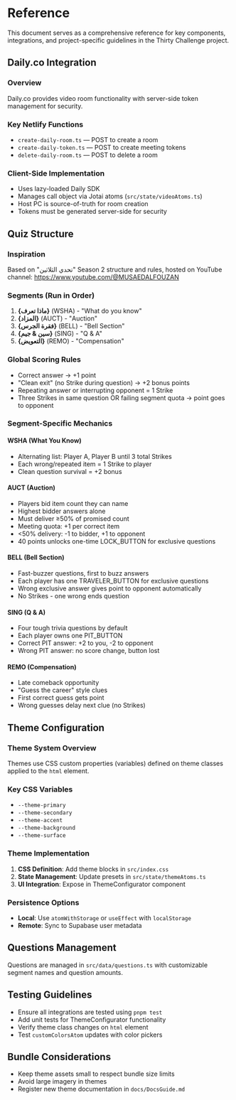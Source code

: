 # Reference

This document serves as a comprehensive reference for key components, integrations, and project-specific guidelines in the Thirty Challenge project.

## Daily.co Integration

### Overview

Daily.co provides video room functionality with server-side token management for security.

### Key Netlify Functions

- `create-daily-room.ts` — POST to create a room
- `create-daily-token.ts` — POST to create meeting tokens
- `delete-daily-room.ts` — POST to delete a room

### Client-Side Implementation

- Uses lazy-loaded Daily SDK
- Manages call object via Jotai atoms (`src/state/videoAtoms.ts`)
- Host PC is source-of-truth for room creation
- Tokens must be generated server-side for security

## Quiz Structure

### Inspiration

Based on "تحدي الثلاثين" Season 2 structure and rules, hosted on YouTube channel: https://www.youtube.com/@MUSAEDALFOUZAN

### Segments (Run in Order)

1. **{ماذا تعرف}** (WSHA) - "What do you know"
2. **{المزاد}** (AUCT) - "Auction"
3. **{فقرة الجرس}** (BELL) - "Bell Section"
4. **{سين & جيم}** (SING) - "Q & A"
5. **{التعويض}** (REMO) - "Compensation"

### Global Scoring Rules

- Correct answer → +1 point
- "Clean exit" (no Strike during question) → +2 bonus points
- Repeating answer or interrupting opponent = 1 Strike
- Three Strikes in same question OR failing segment quota → point goes to opponent

### Segment-Specific Mechanics

#### WSHA (What You Know)

- Alternating list: Player A, Player B until 3 total Strikes
- Each wrong/repeated item = 1 Strike to player
- Clean question survival = +2 bonus

#### AUCT (Auction)

- Players bid item count they can name
- Highest bidder answers alone
- Must deliver ≥50% of promised count
- Meeting quota: +1 per correct item
- <50% delivery: -1 to bidder, +1 to opponent
- 40 points unlocks one-time LOCK_BUTTON for exclusive questions

#### BELL (Bell Section)

- Fast-buzzer questions, first to buzz answers
- Each player has one TRAVELER_BUTTON for exclusive questions
- Wrong exclusive answer gives point to opponent automatically
- No Strikes - one wrong ends question

#### SING (Q & A)

- Four tough trivia questions by default
- Each player owns one PIT_BUTTON
- Correct PIT answer: +2 to you, -2 to opponent
- Wrong PIT answer: no score change, button lost

#### REMO (Compensation)

- Late comeback opportunity
- "Guess the career" style clues
- First correct guess gets point
- Wrong guesses delay next clue (no Strikes)

## Theme Configuration

### Theme System Overview

Themes use CSS custom properties (variables) defined on theme classes applied to the `html` element.

### Key CSS Variables

- `--theme-primary`
- `--theme-secondary`
- `--theme-accent`
- `--theme-background`
- `--theme-surface`

### Theme Implementation

1. **CSS Definition**: Add theme blocks in `src/index.css`
2. **State Management**: Update presets in `src/state/themeAtoms.ts`
3. **UI Integration**: Expose in ThemeConfigurator component

### Persistence Options

- **Local**: Use `atomWithStorage` or `useEffect` with `localStorage`
- **Remote**: Sync to Supabase user metadata

## Questions Management

Questions are managed in `src/data/questions.ts` with customizable segment names and question amounts.

## Testing Guidelines

- Ensure all integrations are tested using `pnpm test`
- Add unit tests for ThemeConfigurator functionality
- Verify theme class changes on `html` element
- Test `customColorsAtom` updates with color pickers

## Bundle Considerations

- Keep theme assets small to respect bundle size limits
- Avoid large imagery in themes
- Register new theme documentation in `docs/DocsGuide.md`
